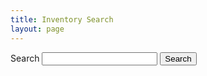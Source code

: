 ```yaml
---
title: Inventory Search
layout: page
---
```


<form onsubmit="return false" class="usa-search usa-search--big" role="search">
 <label class="usa-sr-only" for="inventory-search">Search</label>
 <input class="usa-input" name="q" id="inventory-search" type="search" autocomplete="off" >
 <button onclick="return doSearch()" class="usa-button" type="submit">
  <span class="usa-search__submit-text">Search</span>
 </button>
</form>

<div id="search-results" class="margin-top-2"></div>

<script src="https://cdn.jsdelivr.net/npm/minisearch@2.4.1/dist/umd/index.min.js"></script>
<script src="/softwares.js"></script>
<script>
  let miniSearch = new MiniSearch({
    fields: ['title', 'text'], // fields to index for full-text search
    storeFields: ['title', 'category'] // fields to return with search results
  });

  // Index all documents
  miniSearch.addAll(SOFTWARES);

  let clearResults = function() {
    $('#search-results').empty();
  }

  let doSearch = function() {
    let query = $('#inventory-search').val();
    if (!query || query.length === 0) {
      return false;
    }

    let results = miniSearch.search(query);
    clearResults();
    renderResults(results);
    return false;
  }

  let renderResults = function(results) {
    console.log(results);
    results.forEach(function(result, idx, all_results) {
      renderResult(result, idx);
    });
  }

  let renderResult = function(result, idx) {
    $('#search-results').append('<div class="result"><a href="' + result.id + '">' + result.title + '</a></div>');
  }

  // listen for interaction on the search field
  $('#inventory-search').keypress(function(event){
    let keycode = (event.keyCode ? event.keyCode : event.which);
    if (keycode == '13') {
      event.preventDefault();
      doSearch();
    }
  });
</script>
